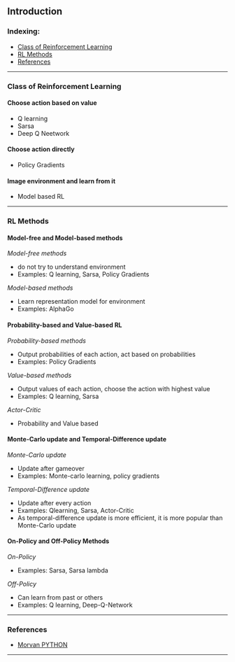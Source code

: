 ## Introduction

### Indexing:
- [Class of Reinforcement Learning](#Class-of-Reinforcement-Learning)
- [RL Methods](#RL-Methods)
- [References](#References)

---
### Class of Reinforcement Learning
#### Choose action based on value
- Q learning
- Sarsa
- Deep Q Neetwork

#### Choose action directly
- Policy Gradients

#### Image environment and learn from it
- Model based RL

---
### RL Methods
#### Model-free and Model-based methods
*Model-free methods*
- do not try to understand environment
- Examples: Q learning, Sarsa, Policy Gradients

*Model-based methods*
- Learn representation model for environment
- Examples: AlphaGo

#### Probability-based and Value-based RL
*Probability-based methods*
- Output probabilities of each action, act based on probabilities
- Examples: Policy Gradients

*Value-based methods*
- Output values of each action, choose the action with highest value
- Examples: Q learning, Sarsa

*Actor-Critic*
- Probability and Value based

#### Monte-Carlo update and Temporal-Difference update
*Monte-Carlo update*
- Update after gameover
- Examples: Monte-carlo learning, policy gradients

*Temporal-Difference update*
- Update after every action
- Examples: Qlearning, Sarsa, Actor-Critic
- As temporal-difference update is more efficient, it is more popular than Monte-Carlo update

#### On-Policy and Off-Policy Methods
*On-Policy*
- Examples: Sarsa, Sarsa lambda

*Off-Policy*
- Can learn from past or others
- Examples: Q learning, Deep-Q-Network

---
### References
- [Morvan PYTHON](https://morvanzhou.github.io/tutorials/machine-learning/reinforcement-learning/1-1-A-RL/)
---

